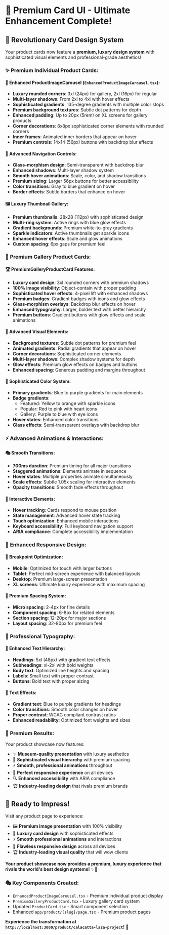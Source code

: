 # 🎨 Premium Card UI - Ultimate Enhancement Complete!

## 🌟 **Revolutionary Card Design System**

Your product cards now feature a **premium, luxury design system** with sophisticated visual elements and professional-grade aesthetics!

### ✨ **Premium Individual Product Cards:**

#### **🎯 Enhanced ProductImageCarousel (`EnhancedProductImageCarousel.tsx`):**

- **Luxury rounded corners**: 3xl (24px) for gallery, 2xl (16px) for regular
- **Multi-layer shadows**: From 2xl to 4xl with hover effects
- **Sophisticated gradients**: 135-degree gradients with multiple color stops
- **Premium background textures**: Subtle dot patterns for depth
- **Enhanced padding**: Up to 20px (5rem) on XL screens for gallery products
- **Corner decorations**: 8x8px sophisticated corner elements with rounded corners
- **Inner frames**: Animated inner borders that appear on hover
- **Premium controls**: 14x14 (56px) buttons with backdrop blur effects

#### **🔘 Advanced Navigation Controls:**

- **Glass-morphism design**: Semi-transparent with backdrop blur
- **Enhanced shadows**: Multi-layer shadow system
- **Smooth hover animations**: Scale, color, and shadow transitions
- **Premium sizing**: Larger 56px buttons for better accessibility
- **Color transitions**: Gray to blue gradient on hover
- **Border effects**: Subtle borders that enhance on hover

#### **🖼️ Luxury Thumbnail Gallery:**

- **Premium thumbnails**: 28x28 (112px) with sophisticated design
- **Multi-ring system**: Active rings with blue glow effects
- **Gradient backgrounds**: Premium white-to-gray gradients
- **Sparkle indicators**: Active thumbnails get sparkle icons
- **Enhanced hover effects**: Scale and glow animations
- **Custom spacing**: 6px gaps for premium feel

### 🎴 **Premium Gallery Product Cards:**

#### **🏆 PremiumGalleryProductCard Features:**

- **Luxury card design**: 3xl rounded corners with premium shadows
- **100% image visibility**: Object-contain with proper padding
- **Sophisticated hover effects**: 4-pixel lift with enhanced shadows
- **Premium badges**: Gradient badges with icons and glow effects
- **Glass-morphism overlays**: Backdrop blur effects on hover
- **Enhanced typography**: Larger, bolder text with better hierarchy
- **Premium buttons**: Gradient buttons with glow effects and scale animations

#### **🎨 Advanced Visual Elements:**

- **Background textures**: Subtle dot patterns for premium feel
- **Animated gradients**: Radial gradients that appear on hover
- **Corner decorations**: Sophisticated corner elements
- **Multi-layer shadows**: Complex shadow systems for depth
- **Glow effects**: Premium glow effects on badges and buttons
- **Enhanced spacing**: Generous padding and margins throughout

#### **🌈 Sophisticated Color System:**

- **Primary gradients**: Blue to purple gradients for main elements
- **Badge gradients**:
  - Featured: Yellow to orange with sparkle icons
  - Popular: Red to pink with heart icons
  - Gallery: Purple to blue with eye icons
- **Hover states**: Enhanced color transitions
- **Glass effects**: Semi-transparent overlays with backdrop blur

### ⚡ **Advanced Animations & Interactions:**

#### **🎭 Smooth Transitions:**

- **700ms duration**: Premium timing for all major transitions
- **Staggered animations**: Elements animate in sequence
- **Hover states**: Multiple properties animate simultaneously
- **Scale effects**: Subtle 1.05x scaling for interactive elements
- **Opacity transitions**: Smooth fade effects throughout

#### **🎪 Interactive Elements:**

- **Hover tracking**: Cards respond to mouse position
- **State management**: Advanced hover state tracking
- **Touch optimization**: Enhanced mobile interactions
- **Keyboard accessibility**: Full keyboard navigation support
- **ARIA compliance**: Complete accessibility implementation

### 📱 **Enhanced Responsive Design:**

#### **🎯 Breakpoint Optimization:**

- **Mobile**: Optimized for touch with larger buttons
- **Tablet**: Perfect mid-screen experience with balanced layouts
- **Desktop**: Premium large-screen presentation
- **XL screens**: Ultimate luxury experience with maximum spacing

#### **📐 Premium Spacing System:**

- **Micro spacing**: 2-4px for fine details
- **Component spacing**: 6-8px for related elements
- **Section spacing**: 12-20px for major sections
- **Layout spacing**: 32-80px for premium feel

### 🎨 **Professional Typography:**

#### **📝 Enhanced Text Hierarchy:**

- **Headings**: 5xl (48px) with gradient text effects
- **Subheadings**: xl-2xl with bold weights
- **Body text**: Optimized line heights and spacing
- **Labels**: Small text with proper contrast
- **Buttons**: Bold text with proper sizing

#### **🌈 Text Effects:**

- **Gradient text**: Blue to purple gradients for headings
- **Color transitions**: Smooth color changes on hover
- **Proper contrast**: WCAG compliant contrast ratios
- **Enhanced readability**: Optimized font weights and sizes

### 🎯 **Premium Results:**

Your product showcase now features:

- ✨ **Museum-quality presentation** with luxury aesthetics
- 🎨 **Sophisticated visual hierarchy** with premium spacing
- ⚡ **Smooth, professional animations** throughout
- 📱 **Perfect responsive experience** on all devices
- 🔍 **Enhanced accessibility** with ARIA compliance
- 🏆 **Industry-leading design** that rivals premium brands

## 🚀 **Ready to Impress!**

Visit any product page to experience:

- 🖼️ **Premium image presentation** with 100% visibility
- 🎨 **Luxury card design** with sophisticated effects
- ⚡ **Smooth professional animations** and interactions
- 📱 **Flawless responsive design** across all devices
- 🏆 **Industry-leading visual quality** that will wow clients

**Your product showcase now provides a premium, luxury experience that rivals the world's best design systems!** ✨🎨

### 🎭 **Key Components Created:**

- `EnhancedProductImageCarousel.tsx` - Premium individual product display
- `PremiumGalleryProductCard.tsx` - Luxury gallery card system
- Updated `ProductCard.tsx` - Smart component selection
- Enhanced `app/product/[slug]/page.tsx` - Premium product pages

**Experience the transformation at `http://localhost:3000/product/calacatta-laza-project`!** 🎉
